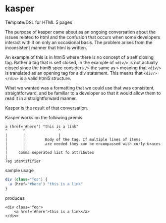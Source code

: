 # kasper
Template/DSL for HTML 5 pages

The purpose of kasper came about as an ongoing conversation about the issues related to html and the confusion that occurs when some developers interact with it on only an occasional basis. The problem arises from the inconsistent manner that html is written.

An example of this is in html5 where there is no concept of a self closing tag. Rather a tag that is self closed, in the example of ```<div/>``` is not actually closed since the html5 spec considers ```/>``` the same as ```>``` meaning that ```<div/>``` is translated as an opening tag for a div statement. This means that ```<div/></div>``` is a valid html5 structure.

What we wanted was a formatting that we could use that was consistent, straightforward, and be familiar to a developer so that it would allow them to read it in a straightforward manner. 

Kasper is the result of that conversation.

Kasper works on the following premis
```
a (href='#here') "this is a link"
^       ^               ^
|       |               |
|       |         Body of the tag. If multiple lines of items
|       |         are needed they can be encompassed with curly braces
|       | 
|     Comma seperated list fo attributes
|
Tag identififier
```


sample usage

```js
div (class="foo") {
  a (href='#here') "this is a link"
}
```

produces
```
<div class='foo'>
    <a href='#here'>this is a link</a>
</div>
```
